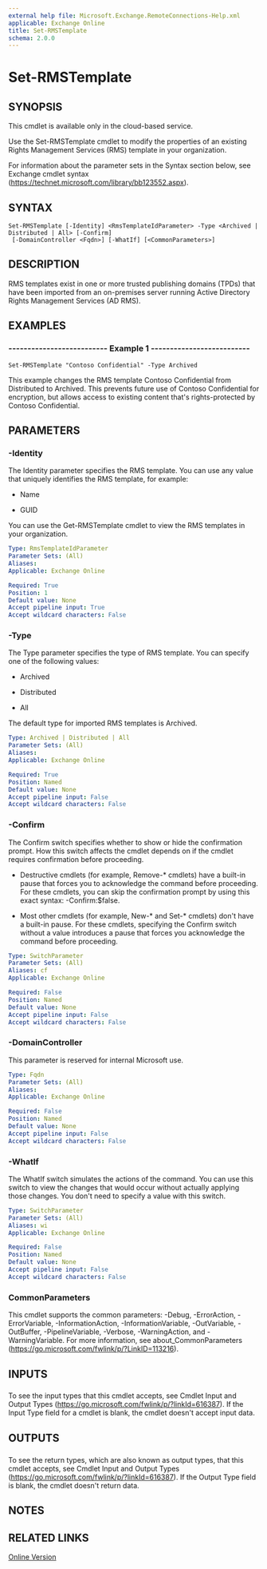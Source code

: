 ```yaml
---
external help file: Microsoft.Exchange.RemoteConnections-Help.xml
applicable: Exchange Online
title: Set-RMSTemplate
schema: 2.0.0
---
```


# Set-RMSTemplate

## SYNOPSIS
This cmdlet is available only in the cloud-based service.

Use the Set-RMSTemplate cmdlet to modify the properties of an existing Rights Management Services (RMS) template in your organization.

For information about the parameter sets in the Syntax section below, see Exchange cmdlet syntax (https://technet.microsoft.com/library/bb123552.aspx).

## SYNTAX

```
Set-RMSTemplate [-Identity] <RmsTemplateIdParameter> -Type <Archived | Distributed | All> [-Confirm]
 [-DomainController <Fqdn>] [-WhatIf] [<CommonParameters>]
```

## DESCRIPTION
RMS templates exist in one or more trusted publishing domains (TPDs) that have been imported from an on-premises server running Active Directory Rights Management Services (AD RMS).

## EXAMPLES

### -------------------------- Example 1 --------------------------
```
Set-RMSTemplate "Contoso Confidential" -Type Archived
```

This example changes the RMS template Contoso Confidential from Distributed to Archived. This prevents future use of Contoso Confidential for encryption, but allows access to existing content that's rights-protected by Contoso Confidential.

## PARAMETERS

### -Identity
The Identity parameter specifies the RMS template. You can use any value that uniquely identifies the RMS template, for example:

- Name

- GUID

You can use the Get-RMSTemplate cmdlet to view the RMS templates in your organization.

```yaml
Type: RmsTemplateIdParameter
Parameter Sets: (All)
Aliases:
Applicable: Exchange Online

Required: True
Position: 1
Default value: None
Accept pipeline input: True
Accept wildcard characters: False
```

### -Type
The Type parameter specifies the type of RMS template. You can specify one of the following values:

- Archived

- Distributed

- All

The default type for imported RMS templates is Archived.

```yaml
Type: Archived | Distributed | All
Parameter Sets: (All)
Aliases:
Applicable: Exchange Online

Required: True
Position: Named
Default value: None
Accept pipeline input: False
Accept wildcard characters: False
```

### -Confirm
The Confirm switch specifies whether to show or hide the confirmation prompt. How this switch affects the cmdlet depends on if the cmdlet requires confirmation before proceeding.

- Destructive cmdlets (for example, Remove-\* cmdlets) have a built-in pause that forces you to acknowledge the command before proceeding. For these cmdlets, you can skip the confirmation prompt by using this exact syntax: -Confirm:$false.

- Most other cmdlets (for example, New-\* and Set-\* cmdlets) don't have a built-in pause. For these cmdlets, specifying the Confirm switch without a value introduces a pause that forces you acknowledge the command before proceeding.

```yaml
Type: SwitchParameter
Parameter Sets: (All)
Aliases: cf
Applicable: Exchange Online

Required: False
Position: Named
Default value: None
Accept pipeline input: False
Accept wildcard characters: False
```

### -DomainController
This parameter is reserved for internal Microsoft use.

```yaml
Type: Fqdn
Parameter Sets: (All)
Aliases:
Applicable: Exchange Online

Required: False
Position: Named
Default value: None
Accept pipeline input: False
Accept wildcard characters: False
```

### -WhatIf
The WhatIf switch simulates the actions of the command. You can use this switch to view the changes that would occur without actually applying those changes. You don't need to specify a value with this switch.

```yaml
Type: SwitchParameter
Parameter Sets: (All)
Aliases: wi
Applicable: Exchange Online

Required: False
Position: Named
Default value: None
Accept pipeline input: False
Accept wildcard characters: False
```

### CommonParameters
This cmdlet supports the common parameters: -Debug, -ErrorAction, -ErrorVariable, -InformationAction, -InformationVariable, -OutVariable, -OutBuffer, -PipelineVariable, -Verbose, -WarningAction, and -WarningVariable. For more information, see about_CommonParameters (https://go.microsoft.com/fwlink/p/?LinkID=113216).

## INPUTS

###  
To see the input types that this cmdlet accepts, see Cmdlet Input and Output Types (https://go.microsoft.com/fwlink/p/?linkId=616387). If the Input Type field for a cmdlet is blank, the cmdlet doesn't accept input data.

## OUTPUTS

###  
To see the return types, which are also known as output types, that this cmdlet accepts, see Cmdlet Input and Output Types (https://go.microsoft.com/fwlink/p/?linkId=616387). If the Output Type field is blank, the cmdlet doesn't return data.

## NOTES

## RELATED LINKS

[Online Version](https://technet.microsoft.com/library/4637f6b8-751a-4f5e-8869-428250230382.aspx)
